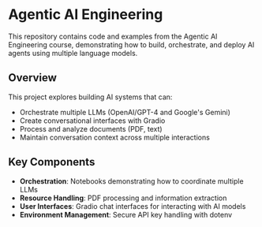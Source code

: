 # Agentic AI Engineering

This repository contains code and examples from the Agentic AI Engineering course, demonstrating how to build, orchestrate, and deploy AI agents using multiple language models.

## Overview

This project explores building AI systems that can:
- Orchestrate multiple LLMs (OpenAI/GPT-4 and Google's Gemini)
- Create conversational interfaces with Gradio
- Process and analyze documents (PDF, text)
- Maintain conversation context across multiple interactions

## Key Components

- **Orchestration**: Notebooks demonstrating how to coordinate multiple LLMs
- **Resource Handling**: PDF processing and information extraction
- **User Interfaces**: Gradio chat interfaces for interacting with AI models
- **Environment Management**: Secure API key handling with dotenv

